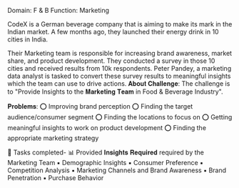   
Domain: F & B   Function: Marketing  

CodeX is a German beverage company that is aiming to make its mark in the Indian market. A few months ago, they launched their energy drink in 10 cities in India.

Their Marketing team is responsible for increasing brand awareness, market share, and product development. They conducted a survey in those 10 cities and received results from 10k respondents. Peter Pandey, a marketing data analyst is tasked to convert these survey results to meaningful insights which the team can use to drive actions.
𝐀𝐛𝐨𝐮𝐭 𝐂𝐡𝐚𝐥𝐥𝐞𝐧𝐠𝐞:
The challenge is to "Provide Insights to the 𝐌𝐚𝐫𝐤𝐞𝐭𝐢𝐧𝐠 𝐓𝐞𝐚𝐦 in Food & Beverage Industry".

𝐏𝐫𝐨𝐛𝐥𝐞𝐦𝐬:
⭕ Improving brand perception
⭕ Finding the target audience/consumer segment
⭕ Finding the locations to focus on
⭕ Getting meaningful insights to work on product development
⭕ Finding the appropriate marketing strategy

📌 Tasks completed-
📊 Provided 𝐈𝐧𝐬𝐢𝐠𝐡𝐭𝐬 𝐑𝐞𝐪𝐮𝐢𝐫𝐞𝐝 required by the Marketing Team
▪ Demographic Insights
▪ Consumer Preference
▪ Competition Analysis
▪ Marketing Channels and Brand Awareness
▪ Brand Penetration
▪ Purchase Behavior
